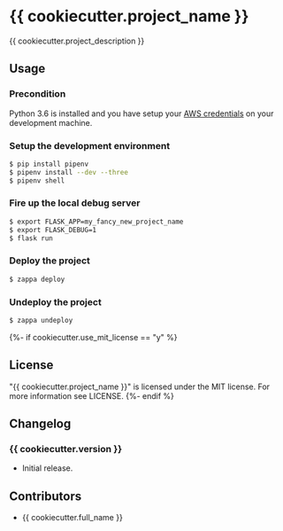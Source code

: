 # {{ cookiecutter.project_name }}

{{ cookiecutter.project_description }}

## Usage

### Precondition

Python 3.6 is installed and you have setup your
[AWS credentials](http://docs.aws.amazon.com/cli/latest/userguide/cli-chap-getting-started.html)
on your development machine.

### Setup the development environment

```bash
$ pip install pipenv
$ pipenv install --dev --three
$ pipenv shell
```

### Fire up the local debug server

```bash
$ export FLASK_APP=my_fancy_new_project_name
$ export FLASK_DEBUG=1
$ flask run
```

### Deploy the project

```bash
$ zappa deploy
```

### Undeploy the project

```bash
$ zappa undeploy
```

{%- if cookiecutter.use_mit_license == "y" %}
## License

"{{ cookiecutter.project_name }}" is licensed under the MIT license. For more
information see LICENSE.
{%- endif %}

## Changelog

### {{ cookiecutter.version }}

 * Initial release.

## Contributors

 * {{ cookiecutter.full_name }}
